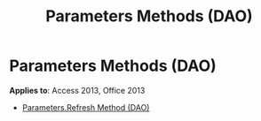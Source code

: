 ﻿---
title: Parameters Methods (DAO)
TOCTitle: Methods
ms:assetid: 19ff6c34-042c-491c-a082-a80035a4fbf3
ms:mtpsurl: https://msdn.microsoft.com/library/Dn123876(v=office.15)
ms:contentKeyID: 52071516
ms.date: 09/18/2015
mtps_version: v=office.15
---

# Parameters Methods (DAO)


**Applies to**: Access 2013, Office 2013



  - [Parameters.Refresh Method (DAO)](parameters-refresh-method-dao.md)


